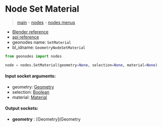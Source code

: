 # Node Set Material

> [main](../structure.md) - [nodes](nodes.md) - [nodes menus](nodes_menus.md)

- [Blender reference](https://docs.blender.org/manual/en/latest/modeling/geometry_nodes/material/set_material.html)
- [api reference](https://docs.blender.org/api/current/bpy.types.GeometryNodeSetMaterial.html)
- geonodes name: `SetMaterial`
- bl_idname: `GeometryNodeSetMaterial`

```python
from geonodes import nodes

node = nodes.SetMaterial(geometry=None, selection=None, material=None)
```

#### Input socket arguments:

- geometry: [Geometry](Geometry.md)
- selection: [Boolean](Boolean.md)
- material: [Material](Material.md)

#### Output sockets:

- **geometry** : [Geometry](Geometry

